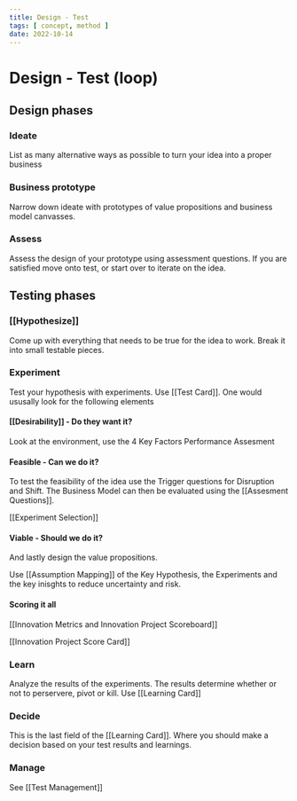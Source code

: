 ```yaml
---
title: Design - Test
tags: [ concept, method ]
date: 2022-10-14
---
```


# Design - Test (loop) 
## Design phases
### Ideate
List as many alternative ways as possible to turn your idea into a proper business

### Business prototype
Narrow down ideate with prototypes of value propositions and business model canvasses.

### Assess
Assess the design of your prototype using assessment questions. If you are satisfied move onto test, or start over to iterate on the idea.

## Testing phases
### [[Hypothesize]]
Come up with everything that needs to be true for the idea to work. Break it into small testable pieces.

### Experiment
Test your hypothesis with experiments. Use [[Test Card]]. One would ususally look for the following elements

#### [[Desirability]] - Do they want it?
Look at the environment, use the 4 Key Factors Performance Assesment

#### Feasible - Can we do it?
To test the feasibility of the idea use the Trigger questions for Disruption and Shift. The Business Model can then be evaluated using the [[Assesment Questions]]. 

[[Experiment Selection]]

#### Viable - Should we do it?
And lastly design the value propositions.

Use [[Assumption Mapping]] of the Key Hypothesis, the Experiments and the key inisghts to reduce uncertainty and risk.

#### Scoring it all
[[Innovation Metrics and Innovation Project Scoreboard]]

[[Innovation Project Score Card]]

### Learn
Analyze the results of the experiments. The results determine whether or not to perservere, pivot or kill. Use [[Learning Card]]

### Decide
This is the last field of the [[Learning Card]]. Where you should make a decision based on your test results and learnings.

### Manage
See [[Test Management]]
